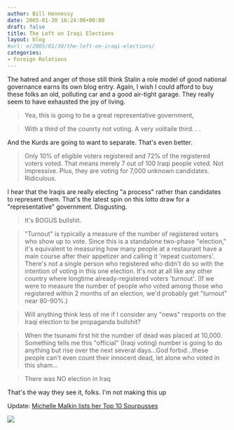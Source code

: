 ```yaml
---
author: Bill Hennessy
date: 2005-01-30 16:24:00+00:00
draft: false
title: The Left on Iraqi Elections
layout: blog
#url: e/2005/01/30/the-left-on-iraqi-elections/
categories:
- Foreign Relations
---
```


The hatred and anger of those still think Stalin a role model of good national governance earns its own blog entry. Again, I wish I could afford to buy these folks an old, polluting car and a good air-tight garage. They really seem to have exhausted the joy of living. 




> 

> 
> Yea, this is going to be a great representative government, 
> 
> 

> 
> With a third of the counrty not voting. A very volitaile third. . .  
  
And the Kurds are going to want to separate. That's even better.
> 
> 

> 
> Only 10% of eligible voters registered and 72% of the registered voters voted. That means merely 7 out of 100 Iraqi people voted. Not impressive. Plus, they are voting for 7,000 unknown candidates. Ridiculous.  
  
I hear that the Iraqis are really electing "a process" rather than candidates to represent them. That's the latest spin on this lotto draw for a "representative" government. Disgusting.
> 
> 

> 
> It's BOGUS bullshit.
> 
> 

> 
> "Turnout" is typically a measure of the number of registered voters who show up to vote. Since this is a standalone two-phase "election," it's equivalent to measuring how many people at a restaurant have a main course after their appetizer and calling it 'repeat customers'. There's not a single person who registered who didn't do so with the intention of voting in this one election. It's not at all like any other country where longtime already-registered voters 'turnout'. (If we were to measure the number of people who voted among those who registered within 2 months of an election, we'd probably get "turnout" near 80-90%.)
> 
> 

> 
> Will anything think less of me if I consider any "news" resports on the Iraqi election to be propaganda bullshit?
> 
> 







> 

> 
> When the tsunami first hit the number of dead was placed at 10,000. Something tells me this "official" (Iraqi voting) number is going to do anything but rise over the next several days...God forbid...these people can't even count their innocent dead, let alone who voted in this sham... 
> 
> 

> 
> There was NO election in Iraq 
> 
> 




That's the way they see it, folks. I'm not making this up




Update: [Michelle Malkin lists her Top 10 Sourpusses](https://michellemalkin.com/archives/001391.htm)

![](https://blog.billhennessy.com/aggbug.aspx?PostID=965)

